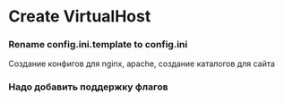 # Create VirtualHost

### Rename config.ini.template to config.ini

Создание конфигов для nginx, apache, создание каталогов для сайта


### Надо добавить поддержку флагов
